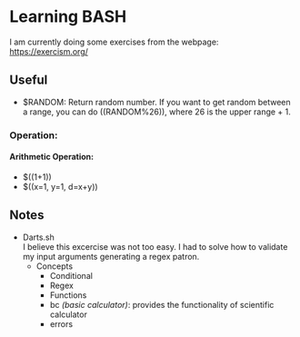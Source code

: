 # Learning BASH 

I am currently doing some exercises from the webpage: https://exercism.org/

## Useful 
- \$RANDOM: Return random number. If you want to get random between a range, you can do $(($RANDOM%26)), where 26 is the upper range + 1.

### Operation:
#### Arithmetic Operation:
- $((1+1))  
- $((x=1, y=1, d=x+y))

## Notes

- Darts.sh  
I believe this excercise was not too easy. I had to solve how to validate my input arguments generating a regex patron. 
    - Concepts
        - Conditional
        - Regex
        - Functions
        - bc *(basic calculator)*: provides the functionality of scientific calculator
        - errors 


